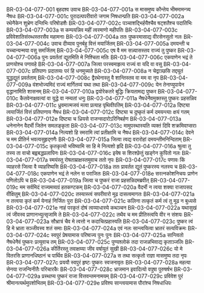 BR-03-04-077-001	बृहदश्व उवाच
BR-03-04-077-001a	स मासमुष्य कौन्तेय भीममामन्त्र्य नैषधः
BR-03-04-077-001c	पुरादल्पपरीवारो जगाम निषधान्प्रति
BR-03-04-077-002a	रथेनैकेन शुभ्रेण दन्तिभिः परिषोडशैः
BR-03-04-077-002c	पञ्चाशद्भिर्हयैश्चैव षट्शतैश्च पदातिभिः
BR-03-04-077-003a	स कम्पयन्निव महीं त्वरमाणो महीपतिः
BR-03-04-077-003c	प्रविवेशातिसंरब्धस्तरसैव महामनाः
BR-03-04-077-004a	ततः पुष्करमासाद्य वीरसेनसुतो नलः
BR-03-04-077-004c	उवाच दीव्याव पुनर्बहु वित्तं मयार्जितम्
BR-03-04-077-005a	दमयन्ती च यच्चान्यन्मया वसु समर्जितम्
BR-03-04-077-005c	एष वै मम सन्न्यासस्तव राज्यं तु पुष्कर
BR-03-04-077-006a	पुनः प्रवर्ततां द्यूतमिति मे निश्चिता मतिः
BR-03-04-077-006c	एकपाणेन भद्रं ते प्राणयोश्च पणावहे
BR-03-04-077-007a	जित्वा परस्वमाहृत्य राज्यं वा यदि वा वसु
BR-03-04-077-007c	प्रतिपाणः प्रदातव्यः परं हि धनमुच्यते
BR-03-04-077-008a	न चेद्वाञ्छसि तद्द्यूतं युद्धद्यूतं प्रवर्तताम्
BR-03-04-077-008c	द्वैरथेनास्तु वै शान्तिस्तव वा मम वा नृप
BR-03-04-077-009a	वंशभोज्यमिदं राज्यं मार्गितव्यं यथा तथा
BR-03-04-077-009c	येन तेनाप्युपायेन वृद्धानामिति शासनम्
BR-03-04-077-010a	द्वयोरेकतरे बुद्धिः क्रियतामद्य पुष्कर
BR-03-04-077-010c	कैतवेनाक्षवत्यां वा युद्धे वा नम्यतां धनुः
BR-03-04-077-011a	नैषधेनैवमुक्तस्तु पुष्करः प्रहसन्निव
BR-03-04-077-011c	ध्रुवमात्मजयं मत्वा प्रत्याह पृथिवीपतिम्
BR-03-04-077-012a	दिष्ट्या त्वयार्जितं वित्तं प्रतिपाणाय नैषध
BR-03-04-077-012c	दिष्ट्या च दुष्कृतं कर्म दमयन्त्याः क्षयं गतम्
BR-03-04-077-012e	दिष्ट्या च ध्रियसे राजन्सदारोऽरिनिबर्हण
BR-03-04-077-013a	धनेनानेन वैदर्भी जितेन समलङ्कृता
BR-03-04-077-013c	मामुपस्थास्यति व्यक्तं दिवि शक्रमिवाप्सराः
BR-03-04-077-014a	नित्यशो हि स्मरामि त्वां प्रतीक्षामि च नैषध
BR-03-04-077-014c	देवने च मम प्रीतिर्न भवत्यसुहृद्गणैः
BR-03-04-077-015a	जित्वा त्वद्य वरारोहां दमयन्तीमनिन्दिताम्
BR-03-04-077-015c	कृतकृत्यो भविष्यामि सा हि मे नित्यशो हृदि
BR-03-04-077-016a	श्रुत्वा तु तस्य ता वाचो बह्वबद्धप्रलापिनः
BR-03-04-077-016c	इयेष स शिरश्छेत्तुं खड्गेन कुपितो नलः
BR-03-04-077-017a	स्मयंस्तु रोषताम्राक्षस्तमुवाच ततो नृपः
BR-03-04-077-017c	पणावः किं व्याहरसे जित्वा वै व्याहरिष्यसि
BR-03-04-077-018a	ततः प्रावर्तत द्यूतं पुष्करस्य नलस्य च
BR-03-04-077-018c	एकपाणेन भद्रं ते नलेन स पराजितः
BR-03-04-077-018e	सरत्नकोशनिचयः प्राणेन पणितोऽपि च
BR-03-04-077-019a	जित्वा च पुष्करं राजा प्रहसन्निदमब्रवीत्
BR-03-04-077-019c	मम सर्वमिदं राज्यमव्यग्रं हतकण्टकम्
BR-03-04-077-020a	वैदर्भी न त्वया शक्या राजापसद वीक्षितुम्
BR-03-04-077-020c	तस्यास्त्वं सपरीवारो मूढ दासत्वमागतः
BR-03-04-077-021a	न तत्त्वया कृतं कर्म येनाहं निर्जितः पुरा
BR-03-04-077-021c	कलिना तत्कृतं कर्म त्वं तु मूढ न बुध्यसे
BR-03-04-077-021e	नाहं परकृतं दोषं त्वय्याधास्ये कथञ्चन
BR-03-04-077-022a	यथासुखं त्वं जीवस्व प्राणानभ्युत्सृजामि ते
BR-03-04-077-022c	तथैव च मम प्रीतिस्त्वयि वीर न संशयः
BR-03-04-077-023a	सौभ्रात्रं चैव मे त्वत्तो न कदाचित्प्रहास्यति
BR-03-04-077-023c	पुष्कर त्वं हि मे भ्राता सञ्जीवस्व शतं समाः
BR-03-04-077-024a	एवं नलः सान्त्वयित्वा भ्रातरं सत्यविक्रमः
BR-03-04-077-024c	स्वपुरं प्रेषयामास परिष्वज्य पुनः पुनः
BR-03-04-077-025a	सान्त्वितो नैषधेनैवं पुष्करः प्रत्युवाच तम्
BR-03-04-077-025c	पुण्यश्लोकं तदा राजन्नभिवाद्य कृताञ्जलिः
BR-03-04-077-026a	कीर्तिरस्तु तवाक्षय्या जीव वर्षायुतं सुखी
BR-03-04-077-026c	यो मे वितरसि प्राणानधिष्ठानं च पार्थिव
BR-03-04-077-027a	स तथा सत्कृतो राज्ञा मासमुष्य तदा नृपः
BR-03-04-077-027c	प्रययौ स्वपुरं हृष्टः पुष्करः स्वजनावृतः
BR-03-04-077-028a	महत्या सेनया राजन्विनीतैः परिचारकैः
BR-03-04-077-028c	भ्राजमान इवादित्यो वपुषा पुरुषर्षभ
BR-03-04-077-029a	प्रस्थाप्य पुष्करं राजा वित्तवन्तमनामयम्
BR-03-04-077-029c	प्रविवेश पुरं श्रीमानत्यर्थमुपशोभितम्
BR-03-04-077-029e	प्रविश्य सान्त्वयामास पौरांश्च निषधाधिपः
